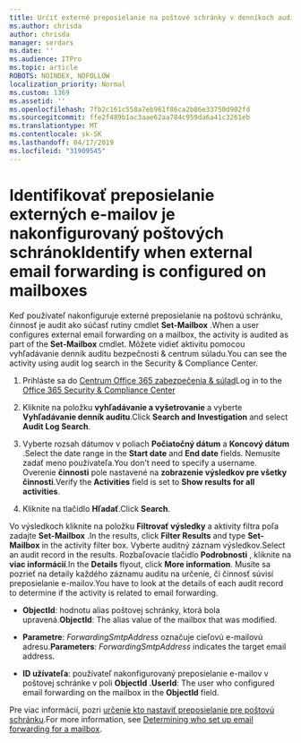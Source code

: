 ```yaml
---
title: Určiť externé preposielanie na poštové schránky v denníkoch auditu
ms.author: chrisda
author: chrisda
manager: serdars
ms.date: ''
ms.audience: ITPro
ms.topic: article
ROBOTS: NOINDEX, NOFOLLOW
localization_priority: Normal
ms.custom: 1369
ms.assetid: ''
ms.openlocfilehash: 7fb2c161c558a7eb961f86ca2b86e33750d902fd
ms.sourcegitcommit: ffe2f489b1ac3aae62aa784c959da6a41c3261eb
ms.translationtype: MT
ms.contentlocale: sk-SK
ms.lasthandoff: 04/17/2019
ms.locfileid: "31909545"
---
```

# <a name="identify-when-external-email-forwarding-is-configured-on-mailboxes"></a><span data-ttu-id="8259a-102">Identifikovať preposielanie externých e-mailov je nakonfigurovaný poštových schránok</span><span class="sxs-lookup"><span data-stu-id="8259a-102">Identify when external email forwarding is configured on mailboxes</span></span>

<span data-ttu-id="8259a-103">Keď používateľ nakonfiguruje externé preposielanie na poštovú schránku, činnosť je audit ako súčasť rutiny cmdlet **Set-Mailbox** .</span><span class="sxs-lookup"><span data-stu-id="8259a-103">When a user configures external email forwarding on a mailbox, the activity is audited as part of the **Set-Mailbox** cmdlet.</span></span> <span data-ttu-id="8259a-104">Môžete vidieť aktivitu pomocou vyhľadávanie denník auditu bezpečnosti & centrum súladu.</span><span class="sxs-lookup"><span data-stu-id="8259a-104">You can see the activity using audit log search in the Security & Compliance Center.</span></span>

1. <span data-ttu-id="8259a-105">Prihláste sa do [Centrum Office 365 zabezpečenia & súlad](https://protection.office.com/)</span><span class="sxs-lookup"><span data-stu-id="8259a-105">Log in to the [Office 365 Security & Compliance Center](https://protection.office.com/)</span></span>

2. <span data-ttu-id="8259a-106">Kliknite na položku **vyhľadávanie a vyšetrovanie** a vyberte **Vyhľadávanie denník auditu**.</span><span class="sxs-lookup"><span data-stu-id="8259a-106">Click **Search and Investigation** and select **Audit Log Search**.</span></span>

3. <span data-ttu-id="8259a-107">Vyberte rozsah dátumov v poliach **Počiatočný dátum** a **Koncový dátum** .</span><span class="sxs-lookup"><span data-stu-id="8259a-107">Select the date range in the **Start date** and **End date** fields.</span></span> <span data-ttu-id="8259a-108">Nemusíte zadať meno používateľa.</span><span class="sxs-lookup"><span data-stu-id="8259a-108">You don't need to specify a username.</span></span> <span data-ttu-id="8259a-109">Overenie **činnosti** pole nastavené na **zobrazenie výsledkov pre všetky činnosti**.</span><span class="sxs-lookup"><span data-stu-id="8259a-109">Verify the **Activities** field is set to **Show results for all activities**.</span></span>

4. <span data-ttu-id="8259a-110">Kliknite na tlačidlo **Hľadať**.</span><span class="sxs-lookup"><span data-stu-id="8259a-110">Click **Search**.</span></span>

<span data-ttu-id="8259a-111">Vo výsledkoch kliknite na položku **Filtrovať výsledky** a aktivity filtra poľa zadajte **Set-Mailbox** .</span><span class="sxs-lookup"><span data-stu-id="8259a-111">In the results, click **Filter Results** and type **Set-Mailbox** in the activity filter box.</span></span> <span data-ttu-id="8259a-112">Vyberte auditný záznam výsledkov.</span><span class="sxs-lookup"><span data-stu-id="8259a-112">Select an audit record in the results.</span></span> <span data-ttu-id="8259a-113">Rozbaľovacie tlačidlo **Podrobnosti** , kliknite na **viac informácií**.</span><span class="sxs-lookup"><span data-stu-id="8259a-113">In the **Details** flyout, click **More information**.</span></span> <span data-ttu-id="8259a-114">Musíte sa pozrieť na detaily každého záznamu auditu na určenie, či činnosť súvisí preposielanie e-mailov.</span><span class="sxs-lookup"><span data-stu-id="8259a-114">You have to look at the details of each audit record to determine if the activity is related to email forwarding.</span></span>

- <span data-ttu-id="8259a-115">**ObjectId**: hodnotu alias poštovej schránky, ktorá bola upravená.</span><span class="sxs-lookup"><span data-stu-id="8259a-115">**ObjectId**: The alias value of the mailbox that was modified.</span></span>

- <span data-ttu-id="8259a-116">**Parametre**: _ForwardingSmtpAddress_ označuje cieľovú e-mailovú adresu.</span><span class="sxs-lookup"><span data-stu-id="8259a-116">**Parameters**: _ForwardingSmtpAddress_ indicates the target email address.</span></span>

- <span data-ttu-id="8259a-117">**ID užívateľa**: používateľ nakonfigurovaný preposielanie e-mailov v poštovej schránke v poli **ObjectId** .</span><span class="sxs-lookup"><span data-stu-id="8259a-117">**UserId**: The user who configured email forwarding on the mailbox in the **ObjectId** field.</span></span>

<span data-ttu-id="8259a-118">Pre viac informácií, pozri [určenie kto nastaviť preposielanie pre poštovú schránku](https://docs.microsoft.com/office365/securitycompliance/auditing-troubleshooting-scenarios#determining-who-set-up-email-forwarding-for-a-mailbox).</span><span class="sxs-lookup"><span data-stu-id="8259a-118">For more information, see [Determining who set up email forwarding for a mailbox](https://docs.microsoft.com/office365/securitycompliance/auditing-troubleshooting-scenarios#determining-who-set-up-email-forwarding-for-a-mailbox).</span></span>
